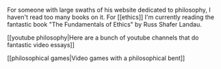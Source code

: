 For someone with large swaths of his website dedicated to philosophy, I haven't read too many books on it. For [[ethics]] I'm currently reading the fantastic book "The Fundamentals of Ethics" by Russ Shafer Landau.

[[youtube philosophy|Here are a bunch of youtube channels that do fantastic video essays]]

[[philosophical games|Video games with a philosophical bent]]

